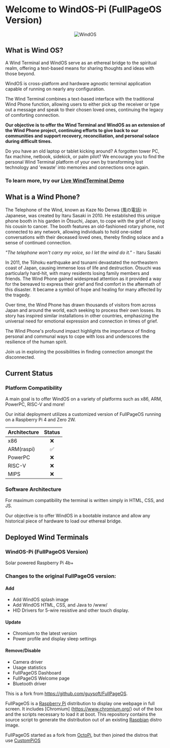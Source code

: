 # Welcome to WindOS-Pi (FullPageOS Version)

<p align="center"><img src="https://windterminal.com/windtermCursor25.png" alt="WindOS"></p>

## What is Wind OS?

A Wind Terminal and WindOS serve as an ethereal bridge to the spiritual realm, offering a text-based means for sharing thoughts and ideas with those beyond.

WindOS is cross-platform and hardware agnostic terminal application capable of running on nearly any configuration. 

The Wind Terminal combines a text-based interface with the traditional Wind Phone function, allowing users to either pick up the receiver or type out a message and speak to their chosen loved ones, continuing the legacy of comforting connection.

**Our objective is to offer the Wind Terminal and WindOS as an extension of the Wind Phone project, continuing efforts to give back to our communities and support recovery, reconciliation, and personal solace during difficult times.**

Do you have an old laptop or tablet kicking around? A forgotten tower PC, fax machine, netbook, sidekick, or palm pilot? We encourage you to find the personal Wind Terminal platform of your own by transforming lost technology and 'ewaste' into memories and connections once again.

### To learn more, try our [Live WindTerminal Demo](https://windterminal.com) 

## What is a Wind Phone?

The Telephone of the Wind, known as Kaze No Denwa (風の電話) in Japanese, was created by Itaru Sasaki in 2010. He established this unique phone booth in his garden in Ōtsuchi, Japan, to cope with the grief of losing his cousin to cancer. The booth features an old-fashioned rotary phone, not connected to any network, allowing individuals to hold one-sided conversations with their deceased loved ones, thereby finding solace and a sense of continued connection.

*"The telephone won't carry my voice, so I let the wind do it."*
	- Itaru Sasaki

In 2011, the Tōhoku earthquake and tsunami devastated the northeastern coast of Japan, causing immense loss of life and destruction. Ōtsuchi was particularly hard-hit, with many residents losing family members and friends. The Wind Phone gained widespread attention as it provided a way for the bereaved to express their grief and find comfort in the aftermath of this disaster. It became a symbol of hope and healing for many affected by the tragedy.

Over time, the Wind Phone has drawn thousands of visitors from across Japan and around the world, each seeking to process their own losses. Its story has inspired similar installations in other countries, emphasizing the universal need for emotional expression and connection in times of grief.

The Wind Phone's profound impact highlights the importance of finding personal and communal ways to cope with loss and underscores the resilience of the human spirit.

Join us in exploring the possibilities in finding connection amongst the disconnected.

## Current Status

### Platform Compatibility

A main goal is to offer WindOS on a variety of platforms such as x86, ARM, PowerPC, RISC-V and more!

Our initial deployment utilizes a customized version of FullPageOS running on a Raspberry Pi 4 and Zero 2W.

| Architecture   | Status  |
| :------------- | :-----: |
| x86	         |   ❌    |
| ARM(raspi)     |   ✅    |
| PowerPC        |   ❌    |
| RISC-V         |   ❌    |
| MIPS           |   ❌    |

### Software Architecture

For maximum compatibility the terminal is written simply in HTML, CSS, and JS.

Our objective is to offer WindOS in a bootable instance and allow any historical piece of hardware to load our ethereal bridge.

## Deployed Wind Terminals

### WindOS-Pi (FullPageOS Version)

Solar powered Raspberry Pi 4b+

### Changes to the original FullPageOS version:

#### Add
- Add WindOS splash image
- Add WindOS HTML, CSS, and Java to /www/
- HID Drivers for 5-wire resistive and other touch display.

#### Update
- Chromium to the latest version
- Power profile and display sleep settings

#### Remove/Disable
- Camera driver
- Usage statistics
- FullPageOS Dashboard
- FullPageOS Welcome page
- Bluetooth driver

This is a fork from https://github.com/guysoft/FullPageOS.

FullPageOS is a [Raspberry Pi](http://www.raspberrypi.org/) distribution to display one webpage in full screen. It includes [Chromium] (https://www.chromium.org/) out of the box and the scripts necessary to load it at boot.
This repository contains the source script to generate the distribution out of an existing [Raspbian](http://www.raspbian.org/) distro image.

FullPageOS started as a fork from [OctoPi](https://github.com/guysoft/OctoPi), but then joined the distros that use [CustomPiOS](https://github.com/guysoft/CustomPiOS)
